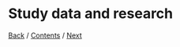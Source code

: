 # Study data and research


[Back](https://github.com/DanielaLujanTrejo/Methods-of-organization-/blob/main/Documentation/5.%20Logbook.md#logbook) / [Contents](https://github.com/DanielaLujanTrejo/Methods-of-organization-/blob/main/README.md#contents-scroll) / [Next]()
